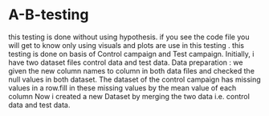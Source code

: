 # A-B-testing
this testing is done without using hypothesis. if you see the code file you will get to know only using visuals and plots are use in this testing .
this testing is done on basis of Control campaign and Test campaign.
Initially,  i have two dataset files control data and test data. 
Data preparation : we given the new column names to column in both data files and checked the null values in both dataset. 
The dataset of the control campaign has missing values in a row.fill in these missing values by the mean value of each column
Now i created a new Dataset by merging the two data i.e. control data and test data.
